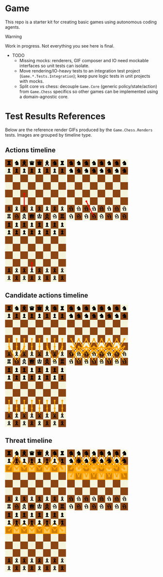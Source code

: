 # Game

This repo is a starter kit for creating basic games using autonomous coding agents.

> [!WARNING]
> Work in progress. Not everything you see here is final.

- TODO  
  - Missing mocks: renderers, GIF composer and IO need mockable interfaces so unit tests can isolate.  
  - Move rendering/IO-heavy tests to an integration test project (`Game.*.Tests.Integration`); keep pure logic tests in unit projects with mocks.  
  - Split core vs chess: decouple `Game.Core` (generic policy/state/action) from `Game.Chess` specifics so other games can be implemented using a domain-agnostic core.  

# Test Results References

Below are the reference render GIFs produced by the `Game.Chess.Renders` tests. Images are grouped by timeline type.

## Actions timeline

![RenderActionsTimeline_Turns32Seed1234PieceNone_MatchesRef](TestResultsReference/Game.Chess.Renders/RenderActionsTimeline_Turns32Seed1234PieceNone_MatchesRef.gif)
![RenderActionsTimeline_Turns32Seed1234PieceKnight_MatchesRef](TestResultsReference/Game.Chess.Renders/RenderActionsTimeline_Turns32Seed1234PieceKnight_MatchesRef.gif)
![RenderActionsTimeline_Turns32Seed1234PiecePawn_MatchesRef](TestResultsReference/Game.Chess.Renders/RenderActionsTimeline_Turns32Seed1234PiecePawn_MatchesRef.gif)

## Candidate actions timeline

![RenderCandidateActionsTimeline_Turns16Seed1234PieceNone_MatchesRef](TestResultsReference/Game.Chess.Renders/RenderCandidateActionsTimeline_Turns16Seed1234PieceNone_MatchesRef.gif)
![RenderCandidateActionsTimeline_Turns16Seed1234PieceKnight_MatchesRef](TestResultsReference/Game.Chess.Renders/RenderCandidateActionsTimeline_Turns16Seed1234PieceKnight_MatchesRef.gif)
![RenderCandidateActionsTimeline_Turns16Seed1234PiecePawn_MatchesRef](TestResultsReference/Game.Chess.Renders/RenderCandidateActionsTimeline_Turns16Seed1234PiecePawn_MatchesRef.gif)

## Threat timeline

![RenderThreatTimeline_Turns64Seed1234PieceNone_MatchesRef](TestResultsReference/Game.Chess.Renders/RenderThreatTimeline_Turns64Seed1234PieceNone_MatchesRef.gif)
![RenderThreatTimeline_Turns64Seed1234PieceKnight_MatchesRef](TestResultsReference/Game.Chess.Renders/RenderThreatTimeline_Turns64Seed1234PieceKnight_MatchesRef.gif)
![RenderThreatTimeline_Turns64Seed1234PiecePawn_MatchesRef](TestResultsReference/Game.Chess.Renders/RenderThreatTimeline_Turns64Seed1234PiecePawn_MatchesRef.gif)